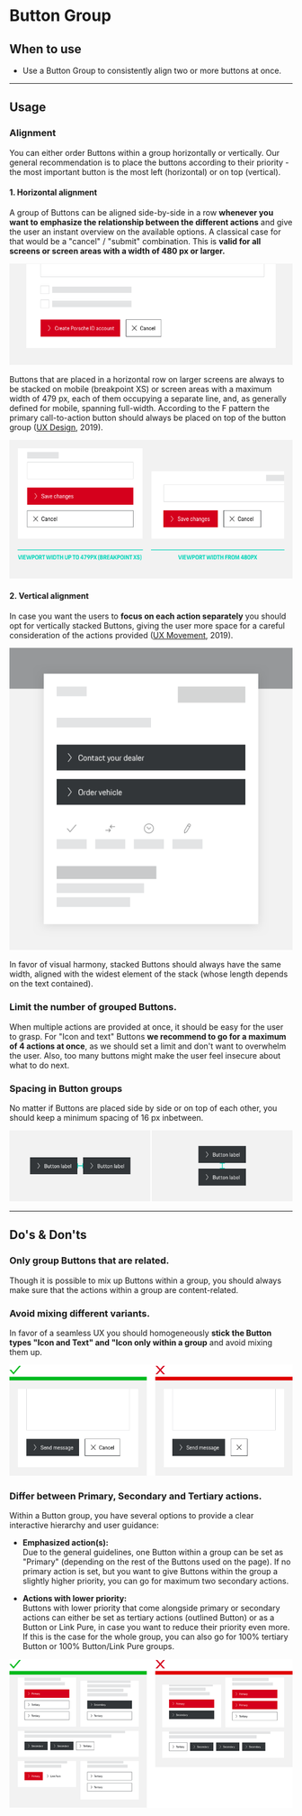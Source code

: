 # Button Group

<TableOfContents></TableOfContents>

## When to use

- Use a Button Group to consistently align two or more buttons at once.

---

## Usage

### Alignment

You can either order Buttons within a group horizontally or vertically. Our general recommendation is to place the
buttons according to their priority - the most important button is the most left (horizontal) or on top (vertical).

#### **1. Horizontal alignment**

A group of Buttons can be aligned side-by-side in a row **whenever you want to** **emphasize the relationship between
the different actions** and give the user an instant overview on the available options. A classical case for that would
be a "cancel" / "submit" combination. This is **valid for all screens or screen areas with a width of 480 px or
larger.**

![Horizontal alignment of Button groups](./assets/patterns-buttons-groups-horizontal.png)

Buttons that are placed in a horizontal row on larger screens are always to be stacked on mobile (breakpoint XS) or
screen areas with a maximum width of 479 px, each of them occupying a separate line, and, as generally defined for
mobile, spanning full-width. According to the F pattern the primary call-to-action button should always be placed on top
of the button group ([UX Design](https://uxdesign.cc/buttons-placement-and-order-bb1c4abadfcb), 2019).

![Responsive behaviour of horizontally aligned buttons](./assets/patterns-buttons-groups-horizontal-responsiveness.png)

#### **2. Vertical alignment**

In case you want the users to **focus on each action separately** you should opt for vertically stacked Buttons, giving
the user more space for a careful consideration of the actions provided
([UX Movement](https://uxmovement.com/mobile/optimal-placement-for-mobile-call-to-action-buttons/), 2019).

![Vertical alignment of Button groups](./assets/patterns-buttons-groups-vertical.png)

In favor of visual harmony, stacked Buttons should always have the same width, aligned with the widest element of the
stack (whose length depends on the text contained).

### Limit the number of grouped Buttons.

When multiple actions are provided at once, it should be easy for the user to grasp. For "Icon and text" Buttons **we
recommend to go for a maximum of 4 actions at once**, as we should set a limit and don't want to overwhelm the user.
Also, too many buttons might make the user feel insecure about what to do next.

### Spacing in Button groups

No matter if Buttons are placed side by side or on top of each other, you should keep a minimum spacing of 16 px
inbetween.

![Spacing in vertical and horizontal Button groups](./assets/patterns-buttons-groups-spacing.png)

---

## Do's & Don'ts

### Only group Buttons that are related.

Though it is possible to mix up Buttons within a group, you should always make sure that the actions within a group are
content-related.

### Avoid mixing different variants.

In favor of a seamless UX you should homogeneously **stick the Button types "Icon and Text" and "Icon only within a
group** and avoid mixing them up.

![Do's and Don'ts for mixing Button variants](./assets/patterns-buttons-groups-variants.png)

### Differ between Primary, Secondary and Tertiary actions.

Within a Button group, you have several options to provide a clear interactive hierarchy and user guidance:

- **Emphasized action(s):**  
  Due to the general guidelines, one Button within a group can be set as "Primary" (depending on the rest of the Buttons
  used on the page). If no primary action is set, but you want to give Buttons within the group a slightly higher
  priority, you can go for maximum two secondary actions.

- **Actions with lower priority:**  
  Buttons with lower priority that come alongside primary or secondary actions can either be set as tertiary actions
  (outlined Button) or as a Button or Link Pure, in case you want to reduce their priority even more. If this is the
  case for the whole group, you can also go for 100% tertiary Button or 100% Button/Link Pure groups.

![Do's for Button hierarchy](./assets/patterns-buttons-groups-hierarchy-1.png)

